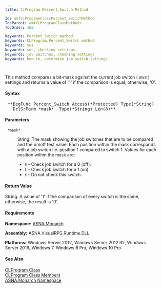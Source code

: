 ```yaml
---
title: CLProgram.Percent_Switch Method

Id: amfCLProgramClassPercent_SwitchMethod
TocParent: amfCLProgramClassMethods
TocOrder: 160

keywords: Percent_Switch method
keywords: CLProgram.Percent_Switch method
keywords: sws
keywords: sws, checking settings
keywords: job switches, checking settings
keywords: how to, determine job switch settings

---
```


This method compares a bit-mask against the current job switch ( *sws* ) settings and returns a value of '1' if the comparison is equal, otherwise, '0'.

#### Syntax
<pre class="syntax"> **BegFunc Percent_Switch Access(*Protected) Type(*String) 
   DclSrParm *mask*  Type(*String) Len(8)**       </pre>

#### Parameters
<dl>
        <dt>
          <code> *mask* </code>
        </dt>
        <dd>

String. The mask showing the job switches that are to be compared and the on/off test value. Each position within the mask corresponds with a job switch i.e. position 1 compared to switch 1. Values for each position within the mask are:

- <code>0</code> - Check job switch for a 0 (off).
- <code>1</code> - Check job switch for a 1 (on).
- <code>X</code> - Do not check this switch.

</dd>
</dl>

#### Return Value
String. A value of '1' if the comparison of every switch is the same, otherwise, the result is '0'.
<!-- start -->

#### Requirements
**Namespace:** [ASNA.Monarch](amfMonarchNamespace.html)

**Assembly:** ASNA.VisualRPG.Runtime.DLL 

**Platforms:** Windows Server 2012, Windows Server 2012 R2, Windows Server 2016, Windows 7, Windows 8 Pro, Windows 10 Pro
<!-- end -->      

#### See Also
[CLProgram Class](amfCLProgramClass.html) <br clear="none" /> [ CLProgram Class Members](amfCLProgramClassMembers.html) <br clear="none" /> [ASNA.Monarch Namespace](amfMonarchNamespace.html) 

